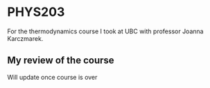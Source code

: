 # PHYS203

For the thermodynamics course I took at UBC with professor Joanna Karczmarek.

## My review of the course

Will update once course is over